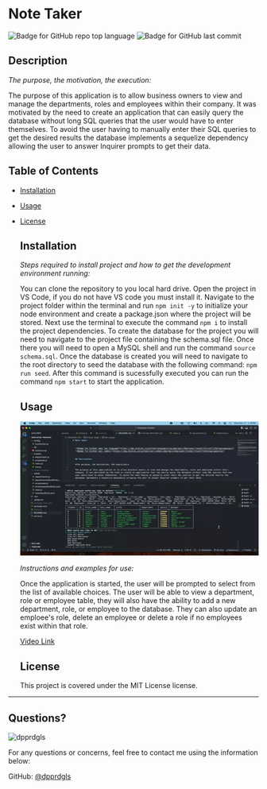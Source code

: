 # Note Taker

  
  ![Badge for GitHub repo top language](https://img.shields.io/github/languages/top/dpprdgls/Employee-Tracker?style=flat&logo=appveyor) ![Badge for GitHub last commit](https://img.shields.io/github/last-commit/dpprdgls/Employee-Tracker?style=flat&logo=appveyor)
  

  ## Description

  *The purpose, the motivation, the execution:*

  The purpose of this application is to allow business owners to view and manage the departments, roles and employees within their company. It was motivated by the need to create an application that can easily query the database without long SQL queries that the user would have to enter themselves. To avoid the user having to manually enter their SQL queries to get the desired results the database implements a sequelize dependency allowing the user to answer Inquirer prompts to get their data. 


  ## Table of Contents
  * [Installation](#installation)
  * [Usage](#usage)
  * [License](#license)
    
    ## Installation
    
    *Steps required to install project and how to get the development environment running:*
  
    You can clone the repository to you local hard drive. Open the project in VS Code, if you do not have VS code you must install it. Navigate to the project folder within the terminal and run `npm init -y` to initialize your node environment and create a package.json where the project will be stored. Next use the terminal to execute the command `npm i` to install the project dependencies. To create the database for the project you will need to navigate to the project file containing the schema.sql file. Once there you will need to open a MySQL shell and run the command `source schema.sql`. Once the database is created you will need to navigate to the root directory to seed the database with the following command: `npm run seed`. After this command is sucessfully executed you can run the command `npm start` to start the application.  
    
    ## Usage

    ![Usage Gif](/img/usage.gif)
   


    *Instructions and examples for use:*
    
    Once the application is started, the user will be prompted to select from the list of available choices. The user will be able to view a department, role or employee table, they will also have the ability to add a new department, role, or employee to the database. They can also update an emploee's role, delete an employee or delete a role if no employees exist within that role. 

     [Video Link](https://drive.google.com/file/d/1gKonSccgi_U9sUg8HgyvD0ZlOM8u9ldo/view)
    
    ## License
    
    This project is covered under the MIT License license.
  ---

  ## Questions? 

  <img src="https://avatars.githubusercontent.com/u/74167696?v=4" alt="dpprdgls" width="40%" />

  For any questions or concerns, feel free to contact me using the information below:
  
  GitHub: [@dpprdgls](https://api.github.com/users/dpprdgls)

  